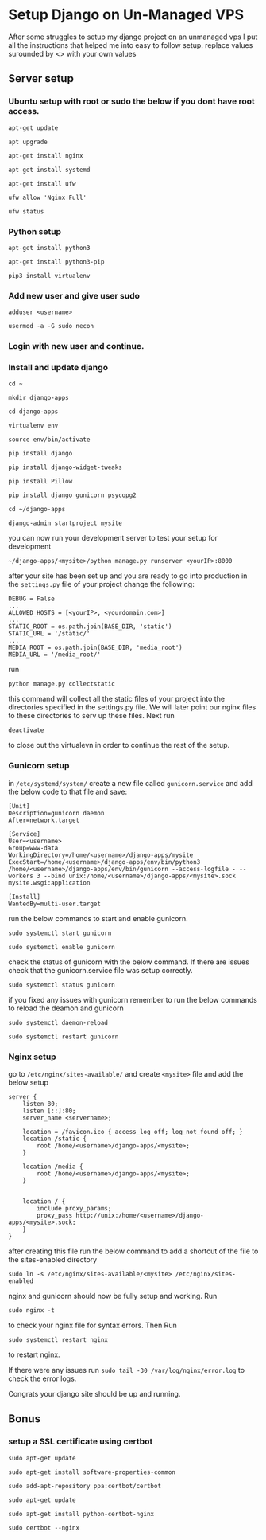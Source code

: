 # Setup Django on Un-Managed VPS

After some struggles to setup my django project on an unmanaged vps I put all the instructions that helped me into easy to follow setup.
replace values surounded by <> with your own values

## Server setup

### Ubuntu setup with root or sudo the below if you dont have root access.

`apt-get update`

`apt upgrade`

`apt-get install nginx`

`apt-get install systemd`

`apt-get install ufw`

`ufw allow 'Nginx Full'`

`ufw status`

### Python setup

`apt-get install python3`

`apt-get install python3-pip`

`pip3 install virtualenv`

### Add new user and give user sudo

`adduser <username>`

`usermod -a -G sudo necoh`

### Login with new user and continue.
### Install and update django

`cd ~`

`mkdir django-apps`

`cd django-apps`

`virtualenv env`

`source env/bin/activate`

`pip install django`

`pip install django-widget-tweaks`

`pip install Pillow`

`pip install django gunicorn psycopg2`

`cd ~/django-apps`

`django-admin startproject mysite`

you can now run your development server to test your setup for development 

`~/django-apps/<mysite>/python manage.py runserver <yourIP>:8000`

after your site has been set up and you are ready to go into production in the `settings.py` file of your project change the following:

```
DEBUG = False
...
ALLOWED_HOSTS = [<yourIP>, <yourdomain.com>]
...
STATIC_ROOT = os.path.join(BASE_DIR, 'static')
STATIC_URL = '/static/'
...
MEDIA_ROOT = os.path.join(BASE_DIR, 'media_root')
MEDIA_URL = '/media_root/'
```
run

`python manage.py collectstatic`

this command will collect all the static files of your project into the directories specified in the settings.py file. We will later point our nginx files to these directories to serv up these files. Next run

`deactivate` 

to close out the virtualevn in order to continue the rest of the setup.

### Gunicorn setup

in `/etc/systemd/system/` create a new file called `gunicorn.service` and add the below code to that file and save:

```
[Unit]
Description=gunicorn daemon
After=network.target

[Service]
User=<username>
Group=www-data
WorkingDirectory=/home/<username>/django-apps/mysite
ExecStart=/home/<username>/django-apps/env/bin/python3 /home/<username>/django-apps/env/bin/gunicorn --access-logfile - --workers 3 --bind unix:/home/<username>/django-apps/<mysite>.sock mysite.wsgi:application

[Install]
WantedBy=multi-user.target
```
run the below commands to start and enable gunicorn.

`sudo systemctl start gunicorn`

`sudo systemctl enable gunicorn`

check the status of gunicorn with the below command. If there are issues check that the gunicorn.service file was setup correctly.

`sudo systemctl status gunicorn`

if you fixed any issues with gunicorn remember to run the below commands to reload the deamon and gunicorn

`sudo systemctl daemon-reload`

`sudo systemctl restart gunicorn`

### Nginx setup

go to `/etc/nginx/sites-available/` and create `<mysite>` file and add the below setup

```
server {
    listen 80;
    listen [::]:80;
    server_name <servername>;

    location = /favicon.ico { access_log off; log_not_found off; }
    location /static {
        root /home/<username>/django-apps/<mysite>;
    }

    location /media {
        root /home/<username>/django-apps/<mysite>;
    }


    location / {
        include proxy_params;
        proxy_pass http://unix:/home/<username>/django-apps/<mysite>.sock;
    }
}
```

after creating this file run the below command to add a shortcut of the file to the sites-enabled directory  

`sudo ln -s /etc/nginx/sites-available/<mysite> /etc/nginx/sites-enabled`

nginx and gunicorn should now be fully setup and working. Run 

`sudo nginx -t`

to check your nginx file for syntax errors. Then Run

`sudo systemctl restart nginx`

to restart nginx.

If there were any issues run `sudo tail -30 /var/log/nginx/error.log` to check the error logs.

Congrats your django site should be up and running. 

## Bonus

### setup a SSL certificate using certbot

`sudo apt-get update`

`sudo apt-get install software-properties-common`

`sudo add-apt-repository ppa:certbot/certbot`

`sudo apt-get update`

`sudo apt-get install python-certbot-nginx` 

`sudo certbot --nginx`
